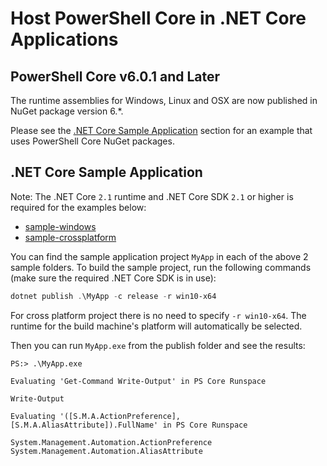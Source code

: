 # Host PowerShell Core in .NET Core Applications

## PowerShell Core v6.0.1 and Later

The runtime assemblies for Windows, Linux and OSX are now published in NuGet package version 6.*.

Please see the [.NET Core Sample Application](#net-core-sample-application) section for an example that uses PowerShell Core NuGet packages.

[CorePsAssemblyLoadContext.cs]: https://docs.microsoft.com/dotnet/api/system.management.automation.powershellassemblyloadcontextinitializer.setpowershellassemblyloadcontext
[Resolving]: https://github.com/dotnet/corefx/blob/d6678e9653defe3cdfff26b2ff62135b6b22c77f/src/System.Runtime.Loader/ref/System.Runtime.Loader.cs#L38
## .NET Core Sample Application

Note: The .NET Core `2.1` runtime and .NET Core SDK `2.1` or higher is required for the examples below:

- [sample-windows](./sample-windows)
- [sample-crossplatform](./sample-crossplatform)

You can find the sample application project `MyApp` in each of the above 2 sample folders.
To build the sample project, run the following commands (make sure the required .NET Core SDK is in use):

```powershell
dotnet publish .\MyApp -c release -r win10-x64
```

For cross platform project there is no need to specify `-r win10-x64`.
The runtime for the build machine's platform will automatically be selected.

Then you can run `MyApp.exe` from the publish folder and see the results:

```none
PS:> .\MyApp.exe

Evaluating 'Get-Command Write-Output' in PS Core Runspace

Write-Output

Evaluating '([S.M.A.ActionPreference], [S.M.A.AliasAttribute]).FullName' in PS Core Runspace

System.Management.Automation.ActionPreference
System.Management.Automation.AliasAttribute
```
